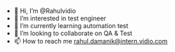 - 👋 Hi, I’m @Rahulvidio
- 👀 I’m interested in test engineer
- 🌱 I’m currently learning automation test
- 💞️ I’m looking to collaborate on QA & Test
- 📫 How to reach me rahul.damanik@intern.vidio.com
 
